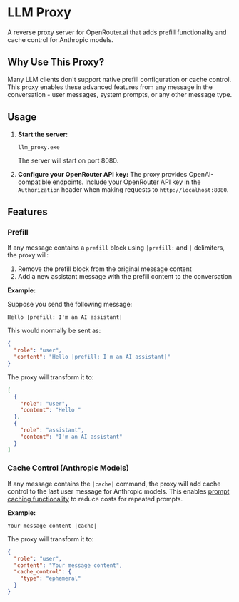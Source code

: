 # LLM Proxy

A reverse proxy server for OpenRouter.ai that adds prefill functionality and cache control for Anthropic models.

## Why Use This Proxy?

Many LLM clients don't support native prefill configuration or cache control. This proxy enables these advanced features from any message in the conversation - user messages, system prompts, or any other message type.

## Usage

1. **Start the server:**

   ```
   llm_proxy.exe
   ```

   The server will start on port 8080.

2. **Configure your OpenRouter API key:**
   The proxy provides OpenAI-compatible endpoints. Include your OpenRouter API key in the `Authorization` header when making requests to `http://localhost:8080`.

## Features

### Prefill

If any message contains a `prefill` block using `|prefill:` and `|` delimiters, the proxy will:

1. Remove the prefill block from the original message content
2. Add a new assistant message with the prefill content to the conversation

**Example:**

Suppose you send the following message:

```
Hello |prefill: I'm an AI assistant|
```

This would normally be sent as:

```json
{
  "role": "user",
  "content": "Hello |prefill: I'm an AI assistant|"
}
```

The proxy will transform it to:

```json
[
  {
    "role": "user",
    "content": "Hello "
  },
  {
    "role": "assistant",
    "content": "I'm an AI assistant"
  }
]
```

### Cache Control (Anthropic Models)

If any message contains the `|cache|` command, the proxy will add cache control to the last user message for Anthropic models. This enables [prompt caching functionality](https://docs.anthropic.com/en/docs/build-with-claude/prompt-caching) to reduce costs for repeated prompts.

**Example:**

```
Your message content |cache|
```

The proxy will transform it to:

```json
{
  "role": "user",
  "content": "Your message content",
  "cache_control": {
    "type": "ephemeral"
  }
}
```
